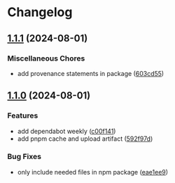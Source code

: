 # Changelog

## [1.1.1](https://github.com/rwv/workbox-mirror-precache-plugin/compare/v1.1.0...v1.1.1) (2024-08-01)


### Miscellaneous Chores

* add provenance statements in package ([603cd55](https://github.com/rwv/workbox-mirror-precache-plugin/commit/603cd55f87495cd795f6a3f0d3d444dce97b4773))

## [1.1.0](https://github.com/rwv/workbox-mirror-precache-plugin/compare/v1.0.1...v1.1.0) (2024-08-01)


### Features

* add dependabot weekly ([c00f141](https://github.com/rwv/workbox-mirror-precache-plugin/commit/c00f1418753b6cce776dcfce11eabd15cd3ae862))
* add pnpm cache and upload artifact ([592f97d](https://github.com/rwv/workbox-mirror-precache-plugin/commit/592f97dec0ca97d647b750e17f16044598d002a3))


### Bug Fixes

* only include needed files in npm package ([eae1ee9](https://github.com/rwv/workbox-mirror-precache-plugin/commit/eae1ee928684f1c1884850a53bf01a7bdf53979b))
